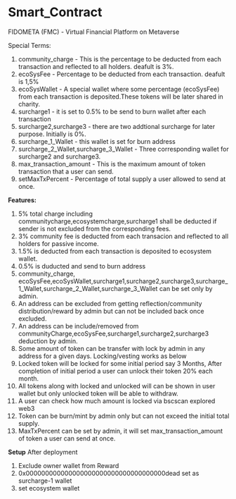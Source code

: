 # Smart_Contract
FIDOMETA (FMC) - Virtual Financial Platform on Metaverse

Special Terms:
1. community_charge - This is the percentage to be deducted from each transaction and reflected to all holders. deafult is 3%.
2. ecoSysFee  - Percentage to be deducted from each transaction. deafult is 1,5%
3. ecoSysWallet - A special wallet where some percentage (ecoSysFee) from each transaction is deposited.These tokens will be later shared in charity.
4. surcharge1 - it is set to 0.5% to be send to burn wallet after each transaction
5. surcharge2,surcharge3 - there are two addtional surcharge for later purpose. Initially is 0%.
6. surcharge_1_Wallet - this wallet is set for burn address
7. surcharge_2_Wallet,surcharge_3_Wallet - Three corresponding wallet for surcharge2 and surcharge3.
8. max_transaction_amount - This is the maximum amount of token transaction that a user can send.
9. setMaxTxPercent - Percentage of total supply a user allowed to send at once.

**Features:**

1. 5% total charge including communitycharge,ecosystemcharge,surcharge1 shall be deducted if sender is not excluded from the corresponding fees.
2. 3% community fee is deducted from each transacion and reflected to all holders for passive income.
3. 1.5% is deducted from each transaction is deposited to ecosystem wallet.
4. 0.5% is duducted and send to burn address
5. community_charge, ecoSysFee,ecoSysWallet,surcharge1,surcharge2,surcharge3,surcharge_1_Wallet,surcharge_2_Wallet,surcharge_3_Wallet can be set only by admin.
7. An address can be excluded from getting reflection/community distribution/reward by admin but can not be included back once excluded.
8. An address can be include/removed from communityCharge,ecoSysFee,surcharge1,surcharge2,surcharge3 deduction by admin.
9. Some amount of token can be transfer with lock by admin in any address for a given days. Locking/vesting works as below
10. Locked token will be locked for some initial period say 3 Months, After completion of initial period a user can unlock their token 20% each month.
11. All tokens along with locked and unlocked will can be shown in user wallet but only unlocked token will be able to withdraw.
12. A user can check how much amount is locked via bscscan explored web3
13. Token can be burn/mint by admin only but can not exceed the initial total supply.
14. MaxTxPercent can be set by admin, it will set max_transaction_amount of token a user can send at once. 


**Setup**
After deployment
1. Exclude owner wallet from Reward
2. 0x000000000000000000000000000000000000dead set as surcharge-1 wallet
3. set ecosystem wallet
